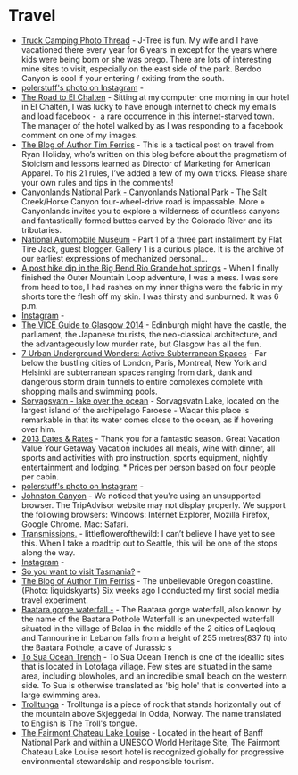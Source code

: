 # Travel

- [Truck Camping Photo Thread](http://www.tacomaworld.com/forum/2nd-gen-tacomas/166072-truck-camping-photo-thread-16.html) - J-Tree is fun. My wife and I have vacationed there every year for 6 years in except for the years where kids were being born or she was prego. There are lots of interesting mine sites to visit, especially on the east side of the park. Berdoo Canyon is cool if your entering / exiting from the south.
- [polerstuff's photo on Instagram](http://instagram.com/p/t55n4VkMUe/) - 
- [The Road to El Chalten](http://www.throughstrangelenses.com/2013/05/13/the-road-to-el-chalten/) - Sitting at my computer one morning in our hotel in El Chalten, I was lucky to have enough internet to check my emails and load facebook -  a rare occurrence in this internet-starved town. The manager of the hotel walked by as I was responding to a facebook comment on one of my images.
- [The Blog of Author Tim Ferriss](http://fourhourworkweek.com/2013/07/14/how-to-travel-21-contrarian-rules/#more-9724) - This is a tactical post on travel from Ryan Holiday, who’s written on this blog before about the pragmatism of Stoicism and lessons learned as Director of Marketing for American Apparel.  To his 21 rules, I’ve added a few of my own tricks. Please share your own rules and tips in the comments!
- [Canyonlands National Park - Canyonlands National Park](http://www.nps.gov/cany/index.htm) - The Salt Creek/Horse Canyon four-wheel-drive road is impassable. More »  Canyonlands invites you to explore a wilderness of countless canyons and fantastically formed buttes carved by the Colorado River and its tributaries.
- [National Automobile Museum](http://www.automuseum.org/) - Part 1 of a three part installment by Flat Tire Jack, guest blogger.  Gallery 1 is a curious place. It is the archive of our earliest expressions of mechanized personal...
- [A post hike dip in the Big Bend Rio Grande hot springs](http://travelingted.com/2014/06/20/post-hike-dip-big-bend-rio-grande-hot-springs/) - When I finally finished the Outer Mountain Loop adventure, I was a mess. I was sore from head to toe, I had rashes on my inner thighs were the fabric in my shorts tore the flesh off my skin. I was thirsty and sunburned. It was 6 p.m.
- [Instagram](http://instagram.com/p/jrg9PsilKD/) - 
- [The VICE Guide to Glasgow 2014](http://m.vice.com/read/the-vice-guide-to-glasgow-2014-398) - Edinburgh might have the castle, the parliament, the Japanese tourists, the neo-classical architecture, and the advantageously low murder rate, but Glasgow has all the fun.
- [7 Urban Underground Wonders: Active Subterranean Spaces](http://weburbanist.com/2014/03/17/7-urban-underground-wonders-active-subterranean-spaces/) - Far below the bustling cities of London, Paris, Montreal, New York and Helsinki are subterranean spaces ranging from dark, dank and dangerous storm drain tunnels to entire complexes complete with shopping malls and swimming pools.
- [Sorvagsvatn - lake over the ocean](http://piximus.net/others/sorvagsvatn-lake-over-the-ocean) - Sorvagsvatn Lake, located on the largest island of the archipelago Faroese - Waqar this place is remarkable in that its water comes close to the ocean, as if hovering over him.
- [2013 Dates & Rates](http://www.clubgetaway.com/getaways/weekend/dates-and-rates.asp) - Thank you for a fantastic season. Great Vacation Value Your Getaway Vacation includes all meals, wine with dinner, all sports and activities with pro instruction, sports equipment, nightly entertainment and lodging. * Prices per person based on four people per cabin.
- [polerstuff's photo on Instagram](http://instagram.com/p/twPX49EMeQ/) - 
- [Johnston Canyon](http://www.tripadvisor.com/Attraction_Review-g154910-d187024-Reviews-Johnston_Canyon-Banff_National_Park_Alberta.html) - We noticed that you're using an unsupported browser. The TripAdvisor website may not display properly. We support the following browsers: Windows: Internet Explorer, Mozilla Firefox, Google Chrome. Mac: Safari.
- [Transmissions.](http://v4velveeta.tumblr.com/post/100126800455/littleflowerofthewild-i-cant-believe-i-have) - littleflowerofthewild:  I can’t believe I have yet to see this. When I take a roadtrip out to Seattle, this will be one of the stops along the way.
- [Instagram](http://instagram.com/p/srBO9ikMaC/) - 
- [So you want to visit Tasmania?](http://imgur.com/a/QkPso) - 
- [The Blog of Author Tim Ferriss](http://fourhourworkweek.com/2008/07/30/12-gems-of-the-pacific-northwest-coast-plus-200-tweets-my-thoughts-on-practical-twitter-use/) - The unbelievable Oregon coastline. (Photo: liquidskyarts)  Six weeks ago I conducted my first social media travel experiment.
- [Baatara gorge waterfall -](http://2il.org/baatara-gorge-waterfall/) - The Baatara gorge waterfall, also known by the name of the Baatara Pothole Waterfall is an unexpected waterfall situated in the village of Balaa in the middle of the 2 cities of Laqlouq and Tannourine in Lebanon falls from a height of 255 metres(837 ft) into the Baatara Pothole, a cave of Jurassic s
- [To Sua Ocean Trench](http://www.samoa.travel/sightseeing/x40/to-sua-ocean-trench) - To Sua Ocean Trench is one of the ideallic sites that is located in Lotofaga village. Few sites are situated in the same area, including blowholes, and an incredible small beach on the western side. To Sua is otherwise translated as 'big hole' that is converted into a large swimming area.
- [Trolltunga](http://en.wikipedia.org/wiki/Trolltunga) - Trolltunga is a piece of rock that stands horizontally out of the mountain above Skjeggedal in Odda, Norway. The name translated to English is The Troll's tongue.
- [The Fairmont Chateau Lake Louise](http://www.fairmont.com/lake-louise/) - Located in the heart of Banff National Park and within a UNESCO World Heritage Site, The Fairmont Chateau Lake Louise resort hotel is recognized globally for progressive environmental stewardship and responsible tourism.

